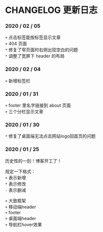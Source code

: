 # CHANGELOG 更新日志

### 2020 / 02 / 05

`+` 点击标签能按标签显示文章<br />
`+` 404 页面<br />
`*` 修复了窄页面时右侧出现空白的问题<br />
`*` 调整了宽屏下 header 的布局

### 2020 / 02 / 04

`+` 新增标签栏

### 2020 / 01 / 31

`+` footer 里名字链接到 about 页面<br />
`+` 三个分栏显示文章

### 2020 / 01 / 30

`*` 修复了桌面端无法点击网站logo回首页的问题

### 2020 / 01 / 25

历史性的一刻！博客开工了！

规定一下格式：<br />
`+` 表示新增<br />
`*` 表示修改<br />
`-` 表示删减

`+` 大致框架<br />
`+` 移动端header<br />
`+` footer<br />
`+` 桌面端header<br />
`+` 导航栏hover效果
